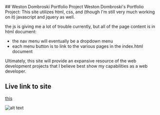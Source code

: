 <snippet>
  <content><![CDATA[>
## Weston Dombroski Portfolio Project
Weston Dombroski's Portfolio Project: This site utilizes html, css, and (though I'm still very much working on it) javascript and jquery as well.

the js is giving me a lot of trouble currently, but all of the page content is in html document:
  - the nav menu will eventually be a dropdown menu
  - each menu button is to link to the various pages in the index.html document

Ultimately, this site will provide an expansive resource of the web development projects that I believe best show my capabilities as a web developer.

## Live link to site
[this](https://westondombroski.github.io)

![alt text](https://github.com/westondombroski/westondombroski.github.io/blob/master/assets/imgs/wd6.png)
